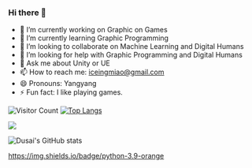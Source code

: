 ### Hi there 👋

- 🔭 I’m currently working on Graphic on Games
- 🌱 I’m currently learning Graphic Programming
- 👯 I’m looking to collaborate on Machine Learning and Digital Humans
- 🤔 I’m looking for help with Graphic Programming and Digital Humans
- 💬 Ask me about Unity or UE
- 📫 How to reach me: iceingmiao@gmail.com
- 😄 Pronouns: Yangyang
- ⚡ Fun fact: I like playing games.


![Visitor Count](https://profile-counter.glitch.me/icemiaomiao/count.svg)
[![Top Langs](https://github-readme-stats.vercel.app/api/top-langs/?username=icemiaomiao)]( https://github.com/Christmas/github-readme-stats )


![](https://github-readme-stats.vercel.app/api?username=icemiaomiao)


![Dusai's GitHub stats](https://github-readme-stats.vercel.app/api?username=icemiaomiao)

https://img.shields.io/badge/python-3.9-orange
